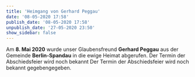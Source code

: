 ```yaml
---
title: 'Heimgang von Gerhard Peggau'
date: '08-05-2020 17:58'
publish_date: '08-05-2020 17:58'
unpublish_date: '27-05-2020 23:50'
show_sidebar: false
---
```


Am **8. Mai 2020** wurde unser Glaubensfreund **Gerhard Peggau** aus der Gemeinde **Berlin-Spandau** in die ewige Heimat abgerufen. Der Termin der Abschiedsfeier wird noch bekannt Der Termin der Abschiedsfeier wird noch bekannt gegebengegeben.